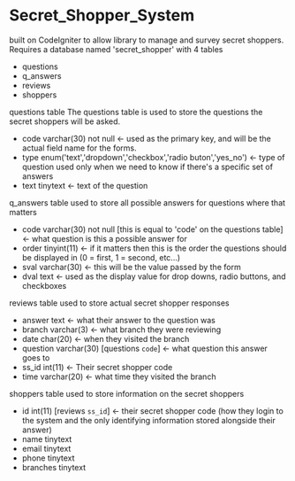Secret_Shopper_System
=====================

built on CodeIgniter to allow library to manage and survey secret shoppers.
Requires a database named 'secret_shopper' with 4 tables

* questions
* q_answers
* reviews
* shoppers

questions table
The questions table is used to store the questions the secret shoppers will be asked. 
* code varchar(30) not null <- used as the primary key, and will be the actual field name for the forms.
* type enum('text','dropdown','checkbox','radio buton','yes_no') <- type of question used only when we need to know if there's a specific set of answers
* text tinytext <- text of the question

q_answers table
used to store all possible answers for questions where that matters
* code varchar(30) not null [this is equal to 'code' on the questions table] <- what question is this a possible answer for
* order tinyint(11) <- if it matters then this is the order the questions should be displayed in (0 = first, 1 = second, etc...)
* sval varchar(30) <- this will be the value passed by the form
* dval text <- used as the display value for drop downs, radio buttons, and checkboxes

reviews table
used to store actual secret shopper responses
* answer text <- what their answer to the question was 
* branch varchar(3) <- what branch they were reviewing
* date char(20) <- when they visited the branch
* question varchar(30) [questions `code`] <- what question this answer goes to
* ss_id int(11) <- Their secret shopper code
* time varchar(20) <- what time they visited the branch

shoppers table
used to store information on the secret shoppers
* id int(11) [reviews `ss_id`] <- their secret shopper code (how they login to the system and the only identifying information stored alongside their answer)
* name tinytext 
* email tinytext
* phone tinytext
* branches tinytext
